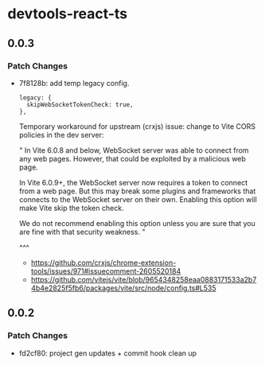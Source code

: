 # devtools-react-ts

## 0.0.3

### Patch Changes

- 7f8128b: add temp legacy config.

  ```
  legacy: {
    skipWebSocketTokenCheck: true,
  },
  ```

  Temporary workaround for upstream (crxjs) issue:
  change to Vite CORS policies in the dev server:

  "
  In Vite 6.0.8 and below, WebSocket server was able to connect from any web pages. However,
  that could be exploited by a malicious web page.

  In Vite 6.0.9+, the WebSocket server now requires a token to connect from a web page.
  But this may break some plugins and frameworks that connects to the WebSocket server
  on their own. Enabling this option will make Vite skip the token check.

  We do not recommend enabling this option unless you are sure that you are fine with
  that security weakness.
  "

  ^^^

  - https://github.com/crxjs/chrome-extension-tools/issues/971#issuecomment-2605520184
  - https://github.com/vitejs/vite/blob/9654348258eaa0883171533a2b74b4e2825f5fb6/packages/vite/src/node/config.ts#L535

## 0.0.2

### Patch Changes

- fd2cf80: project gen updates + commit hook clean up
